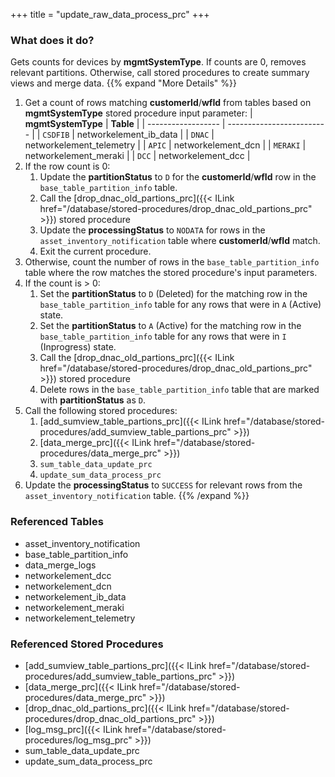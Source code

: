 +++
title = "update_raw_data_process_prc"
+++

### What does it do?
Gets counts for devices by **mgmtSystemType**. If counts are 0, removes relevant partitions. Otherwise, call stored procedures to create summary views and merge data.
{{% expand "More Details" %}}
1. Get a count of rows matching **customerId**/**wfId** from tables based on **mgmtSystemType** stored procedure input parameter:
| **mgmtSystemType**   | **Table**                 |
| ------------------   | ------------------------- |
| `CSDFIB`             | networkelement_ib_data    |
| `DNAC`               | networkelement_telemetry  |
| `APIC`               | networkelement_dcn        |
| `MERAKI`             | networkelement_meraki     |
| `DCC`                | networkelement_dcc        |
2. If the row count is 0:
   1. Update the **partitionStatus** to `D` for the **customerId**/**wfId** row in the `base_table_partition_info` table.
   2. Call the [drop_dnac_old_partions_prc]({{< ILink href="/database/stored-procedures/drop_dnac_old_partions_prc" >}}) stored procedure
   3. Update the **processingStatus** to `NODATA` for rows in the `asset_inventory_notification` table where **customerId**/**wfId** match.
   4. Exit the current procedure.
3. Otherwise, count the number of rows in the `base_table_partition_info` table where the row matches the stored procedure's input parameters.
4. If the count is > 0:
   1. Set the **partitionStatus** to `D` (Deleted) for the matching row in the `base_table_partition_info` table for any rows that were in `A` (Active) state.
   2. Set the **partitionStatus** to `A` (Active) for the matching row in the `base_table_partition_info` table for any rows that were in `I` (Inprogress) state.
   3. Call the [drop_dnac_old_partions_prc]({{< ILink href="/database/stored-procedures/drop_dnac_old_partions_prc" >}}) stored procedure
   4. Delete rows in the `base_table_partition_info` table that are marked with **partitionStatus** as `D`.
5. Call the following stored procedures:
   1. [add_sumview_table_partions_prc]({{< ILink href="/database/stored-procedures/add_sumview_table_partions_prc" >}})
   2. [data_merge_prc]({{< ILink href="/database/stored-procedures/data_merge_prc" >}})
   3. `sum_table_data_update_prc`
   4. `update_sum_data_process_prc`
6. Update the **processingStatus** to `SUCCESS` for relevant rows from the `asset_inventory_notification` table.
{{% /expand %}}

### Referenced Tables
- asset_inventory_notification 
- base_table_partition_info
- data_merge_logs
- networkelement_dcc
- networkelement_dcn
- networkelement_ib_data
- networkelement_meraki
- networkelement_telemetry


### Referenced Stored Procedures
- [add_sumview_table_partions_prc]({{< ILink href="/database/stored-procedures/add_sumview_table_partions_prc" >}})
- [data_merge_prc]({{< ILink href="/database/stored-procedures/data_merge_prc" >}})
- [drop_dnac_old_partions_prc]({{< ILink href="/database/stored-procedures/drop_dnac_old_partions_prc" >}})
- [log_msg_prc]({{< ILink href="/database/stored-procedures/log_msg_prc" >}})
- sum_table_data_update_prc
- update_sum_data_process_prc
